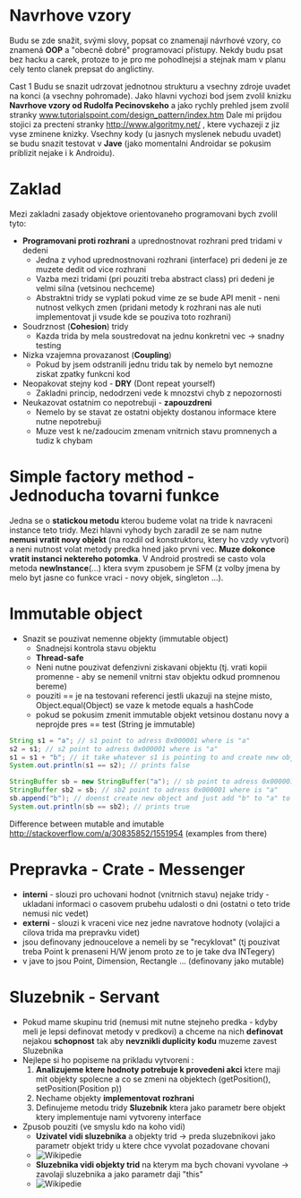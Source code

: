 # Navrhove vzory
Budu se zde snažit, svými slovy, popsat co znamenají návrhové vzory, co znamená **OOP** a "obecně dobré" programovací přístupy. Nekdy budu psat bez hacku a carek, protoze to je pro me pohodlnejsi a stejnak mam v planu cely tento clanek prepsat do anglictiny.

Cast 1
Budu se snazit udrzovat jednotnou strukturu a vsechny zdroje uvadet na konci (a vsechny pohromade). Jako hlavni vychozi bod jsem zvolil knizku **Navrhove vzory od Rudolfa Pecinovskeho** a jako rychly prehled jsem zvolil stranky www.tutorialspoint.com/design_pattern/index.htm Dale mi prijdou stojici za precteni stranky http://www.algoritmy.net/ , ktere vychazeji z jiz vyse zminene knizky. Vsechny kody (u jasnych myslenek nebudu uvadet) se budu snazit testovat v **Jave** (jako momentalni Androidar se pokusim priblizit nejake i k Androidu).

# Zaklad
Mezi zakladni zasady objektove orientovaneho programovani bych zvolil tyto:
* **Programovani proti rozhrani** a uprednostnovat rozhrani pred tridami v dedeni
  * Jedna z vyhod uprednostnovani rozhrani (interface) pri dedeni je ze muzete dedit od vice rozhrani
  * Vazba mezi tridami (pri pouziti treba abstract class) pri dedeni je velmi silna (vetsinou nechceme)
  * Abstraktni tridy se vyplati pokud vime ze se bude API menit - neni nutnost velkych zmen (pridani metody k rozhrani nas ale nuti implementovat ji vsude kde se pouziva toto rozhrani)
* Soudrznost (**Cohesion**) tridy
  * Kazda trida by mela soustredovat na jednu konkretni vec -> snadny testing
* Nizka vzajemna provazanost (**Coupling**)
  * Pokud by jsem odstranili jednu tridu tak by nemelo byt nemozne ziskat zpatky funkcni kod
* Neopakovat stejny kod - **DRY** (Dont repeat yourself)
  * Zakladni princip, nedodrzeni vede k mnozstvi chyb z nepozornosti
* Neukazovat ostatnim co nepotrebuji - **zapouzdreni**
  * Nemelo by se stavat ze ostatni objekty dostanou informace ktere nutne nepotrebuji
  * Muze vest k ne/zadoucim zmenam vnitrnich stavu promnenych a tudiz k chybam

# Simple factory method - Jednoducha tovarni funkce
Jedna se o **statickou metodu** kterou budeme volat na tride k navraceni instance teto tridy. Mezi hlavni vyhody bych zaradil ze se nam nutne **nemusi vratit novy objekt** (na rozdil od konstruktoru, ktery ho vzdy vytvori) a neni nutnost volat metody predka hned jako prvni vec. **Muze dokonce vratit instanci nektereho potomka**. V Android prostredi se casto vola metoda **newInstance**(...) ktera svym zpusobem je SFM (z volby jmena by melo byt jasne co funkce vraci - novy objek, singleton ...).

#  Immutable object
* Snazit se pouzivat nemenne objekty (immutable object)
  * Snadnejsi kontrola stavu objektu
  * **Thread-safe**
  * Neni nutne pouzivat defenzivni ziskavani objektu (tj. vrati kopii promenne - aby se nemenil vnitrni stav objektu odkud promnenou bereme)
  * pouziti == je na testovani referenci jestli ukazuji na stejne misto, Object.equal(Object) se vaze k metode equals a hashCode
  * pokud se pokusim zmenit immutable objekt vetsinou dostanu novy a neprojde pres == test (String je immutable)
```Java
String s1 = "a"; // s1 point to adress 0x000001 where is "a"
s2 = s1; // s2 point to adress 0x000001 where is "a"
s1 = s1 + "b"; // it take whatever s1 is pointing to and create new object at adress 0x000002 and add "b"
System.out.println(s1 == s2); // prints false
```
```Java
StringBuffer sb = new StringBuffer("a"); // sb point to adress 0x000001 where is "a"
StringBuffer sb2 = sb; // sb2 point to adress 0x000001 where is "a"
sb.append("b"); // doenst create new object and just add "b" to "a" to get "ab"
System.out.println(sb == sb2); // prints true
```
Difference between mutable and imutable http://stackoverflow.com/a/30835852/1551954 (examples from there)
# Prepravka - Crate - Messenger
* **interni** - slouzi pro uchovani hodnot (vnitrnich stavu) nejake tridy - ukladani informaci o casovem prubehu udalosti o dni (ostatni o teto tride nemusi nic vedet)
* **externi** - slouzi k vraceni vice nez jedne navratove hodnoty (volajici a cilova trida ma prepravku videt)
* jsou definovany jednoucelove a nemeli by se "recyklovat" (tj pouzivat treba Point k prenaseni H/W jenom proto ze to je take dva INTegery)
* v jave to jsou Point, Dimension, Rectangle ... (definovany jako mutable)

# Sluzebnik - Servant
* Pokud mame skupinu trid (nemusi mit nutne stejneho predka - kdyby meli je lepsi definovat metody v predkovi) a chceme na nich **definovat** nejakou **schopnost** tak aby **nevznikli duplicity kodu** muzeme zavest Sluzebnika
* Nejlepe si ho popiseme na prikladu vytvoreni : 
  1. **Analizujeme ktere hodnoty potrebuje k provedeni akci** ktere maji mit objekty spolecne a co se zmeni na objektech (getPosition(), setPosition(Position p))
  2. Nechame objekty **implementovat rozhrani**
  3. Definujeme metodu tridy **Sluzebnik** ktera jako parametr bere objekt ktery implementuje nami vytvoreny interface
* Zpusob pouziti (ve smyslu kdo na koho vidi)
  * **Uzivatel vidi sluzebnika** a objekty trid -> preda sluzebnikovi jako parametr objekt tridy u ktere chce vyvolat pozadovane chovani
  * ![Wikipedie](https://upload.wikimedia.org/wikipedia/commons/3/38/DesignPatternServantFigure1.png "Uzivatel vidi sluzebnika")
  * **Sluzebnika vidi objekty trid** na kterym ma bych chovani vyvolane -> zavolaji sluzebnika a jako parametr daji "this"
  * ![Wikipedie](https://upload.wikimedia.org/wikipedia/commons/4/41/DesignPatternServantFigure2.png "Sluzebnika vidi objekty trid")

